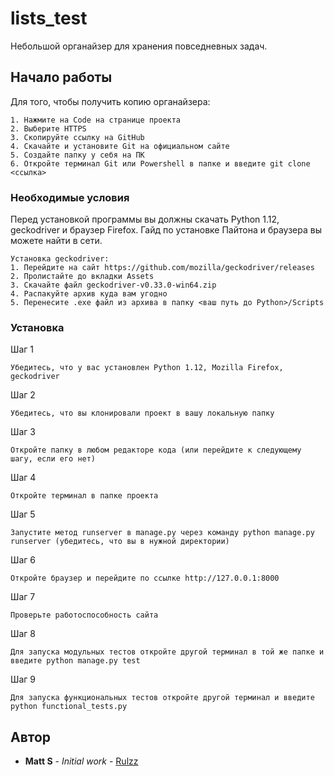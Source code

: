 # lists_test

Небольшой органайзер для хранения повседневных задач.

## Начало работы

Для того, чтобы получить копию органайзера:
```
1. Нажмите на Code на странице проекта
2. Выберите HTTPS
3. Скопируйте ссылку на GitHub
4. Скачайте и установите Git на официальном сайте
5. Создайте папку у себя на ПК
6. Откройте терминал Git или Powershell в папке и введите git clone <ссылка>
```

### Необходимые условия

Перед установкой программы вы должны скачать Python 1.12, geckodriver и браузер Firefox.
Гайд по установке Пайтона и браузера вы можете найти в сети.

```
Установка geckodriver:
1. Перейдите на сайт https://github.com/mozilla/geckodriver/releases
2. Пролистайте до вкладки Assets
3. Скачайте файл geckodriver-v0.33.0-win64.zip
4. Распакуйте архив куда вам угодно
5. Перенесите .exe файл из архива в папку <ваш путь до Python>/Scripts
```

### Установка

Шаг 1

```
Убедитесь, что у вас установлен Python 1.12, Mozilla Firefox, geckodriver
```

Шаг 2

```
Убедитесь, что вы клонировали проект в вашу локальную папку
```

Шаг 3

```
Откройте папку в любом редакторе кода (или перейдите к следующему шагу, если его нет)
```

Шаг 4

```
Откройте терминал в папке проекта
```

Шаг 5

```
Запустите метод runserver в manage.py через команду python manage.py runserver (убедитесь, что вы в нужной директории)
```

Шаг 6

```
Откройте браузер и перейдите по ссылке http://127.0.0.1:8000
```

Шаг 7

```
Проверьте работоспособность сайта
```

Шаг 8

```
Для запуска модульных тестов откройте другой терминал в той же папке и введите python manage.py test
```

Шаг 9

```
Для запуска функциональных тестов откройте другой терминал и введите python functional_tests.py
```

## Автор

* **Matt S** - *Initial work* - [Rulzz](https://github.com/itzRulzz)
